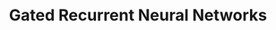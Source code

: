 ---
types: "word"

title: "Gated Recurrent Neural Networks"

categories: ['']

tags: ['Gated', 'Recurrent', 'Neural', 'Networks']

arabic: 'الشبكات العصبية المبوبة'

arexps: []

enwords: ['Gated Recurrent Neural Networks']

enexps: []

arlexicons: 'ش'

enlexicons: 'G'

authors: ['Ruqayya Roshdy']

translators: ['']

citations: 'تطبيقات الذكاء الاصطناعي في خدمة اللغة العربية'

sources: 'مركز الملك عبدالله بن عبدالعزيز الدولي لخدمة اللغة العربية'

word: "true"

slug: ""
---